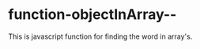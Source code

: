 function-objectInArray--
========================

This is javascript function for finding the word in array's.
